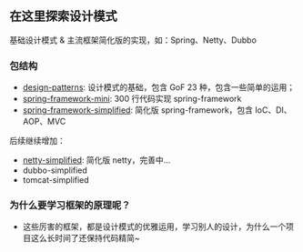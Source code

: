 ## 在这里探索设计模式

基础设计模式 & 主流框架简化版的实现，如：Spring、Netty、Dubbo

### 包结构

- [design-patterns](/design-patterns): 设计模式的基础，包含 GoF 23 种，包含一些简单的运用；
- [spring-framework-mini](/spring-framework-mini): 300 行代码实现 spring-framework
- [spring-framework-simplified](/spring-framework-simplified): 简化版 spring-framework，包含 IoC、DI、AOP、MVC 

后续继续增加：
- [netty-simplified](/netty-simplified): 简化版 netty，完善中...
- dubbo-simplified
- tomcat-simplified

### 为什么要学习框架的原理呢？

- 这些厉害的框架，都是设计模式的优雅运用，学习别人的设计，为什么一个项目这么长时间了还保持代码精简~